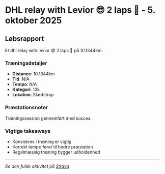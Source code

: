 # DHL relay with Levior 😎 2 laps 💪 - 5. oktober 2025

## Løbsrapport

Et dhl relay with levior 😎 2 laps 💪 på 10.1344km.

### Træningsdetaljer

- **Distance**: 10.1344km
- **Tid**: N/A
- **Tempo**: N/A
- **Kategori**: 10k
- **Lokation**: Skødstrup

### Præstationsnoter

Træningssession gennemført med succes.

### Vigtige takeaways

- Konsistens i træning er vigtig
- Korrekt tempo fører til bedre præstation
- Regelmæssig træning bygger udholdenhed

---

_Se den fulde aktivitet på [Strava](https://www.strava.com/activities/12197867146)_
